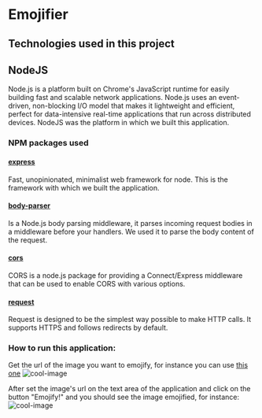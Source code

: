 # Emojifier

## Technologies used in this project

## NodeJS

Node.js is a platform built on Chrome's JavaScript runtime for easily building fast and scalable network applications. Node.js uses an event-driven, non-blocking I/O model that makes it lightweight and efficient, perfect for data-intensive real-time applications that run across distributed devices. NodeJS was the platform in which we built this application.

### NPM packages used

#### [express](https://www.npmjs.com/package/express)

Fast, unopinionated, minimalist web framework for node. This is the framework with which we built the application.

#### [body-parser](https://www.npmjs.com/package/body-parser)

Is a Node.js body parsing middleware, it parses incoming request bodies in a middleware before your handlers. We used it to parse the body content of the request.

#### [cors](https://www.npmjs.com/package/cors)

CORS is a node.js package for providing a Connect/Express middleware that can be used to enable CORS with various options.

#### [request](https://www.npmjs.com/package/request)

Request is designed to be the simplest way possible to make HTTP calls. It supports HTTPS and follows redirects by default.

### How to run this application:

Get the url of the image you want to emojify, for instance you can use [this one](https://media.istockphoto.com/photos/surprised-girl-picture-id471925977?k=6&m=471925977&s=612x612&w=0&h=nZJaYvZdtyPFr3EAH1-dCZeZRnDYC6KitkAFwKdFzCY=)
![cool-image](https://media.istockphoto.com/photos/surprised-girl-picture-id471925977?k=6&m=471925977&s=612x612&w=0&h=nZJaYvZdtyPFr3EAH1-dCZeZRnDYC6KitkAFwKdFzCY=)

After set the image's url on the text area of the application and click on the button "Emojify!" and you should see the image emojified, for instance:
![cool-image](http://www.clipular.com/c/6482201177489408.png?k=jnsoJ1HoS89KUh7U2Arcc7y0Ez4)

